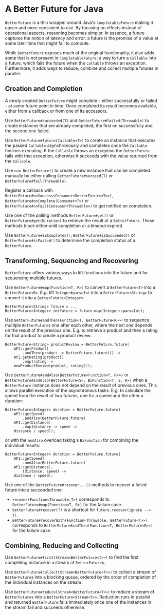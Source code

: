 # A Better Future for Java
`BetterFuture` is a thin wrapper around Java's `CompletableFuture` making it easier and more  consistent to use. By focusing on effects instead of operational aspects, reasoning becomes simpler. In essence, a future captures the notion of latency and error: a future is the promise of a value at some later time that might fail to compute.

While `BetterFuture` exposes much of the original functionality, it also adds some that is not present in `CompletableFuture`: a way to turn a `Callable` into a future, which fails the future when the `Callable` throws an exception. Furthermore, it adds ways to reduce, combine and collect multiple futures in parallel.

## Creation and Completion
A newly created `BetterFuture` might complete - either successfully or failed - at some future point in time. Once completed its result becomes available, either from a callback or from one of its accessors.

Use `BetterFuture#succeeded(T)` and `BetterFuture#failed(Throwable)` to create instances that are already completed, the first on successfully and the second one failed.

Use `BetterFuture#future(Callable<T>)` to create an instance that executes the passed `Callable` asynchronously and completes once the `Callable` finishes executing. If the `Callable` throws an exception the `BetterFuture` fails with that exception, otherwise it succeeds with the value returned from the `Callable`.

Use `new BetterFuture()` to create a new instance that can be completed manually by either calling `BetterFuture#succeed(T)` or `BetterFuture#fail(Throwable)`.

Register a callback with `BetterFuture#onSuccess(Consumer<BetterFuture<T>>)`,
`BetterFuture#onComplete(Consumer<T>)` or `BetterFuture#onFail(Consumer<Throwable>)` to get notified on completion.

Use one of the polling methods `BetterFuture#get()` or `BetterFuture#get(Duration)` to retrieve the result of a `BetterFuture`. These methods block either until completion or a timeout expired.

Use `BetterFuture#isCompleted()`, `BetterFuture#isSucceeded()` or `BetterFuture#isFailed()` to determine the completion status of a `BetterFuture`.

## Transforming, Sequencing and Recovering
`BetterFuture` offers various ways to lift functions into the future and for sequencing multiple futures.

Use `BetterFuture#map(Function<T, R>)` to convert a `BetterFuture<T>` into a `BetterFuture<R>`. E.g. lift `Integer#parseInt` into a `BetterFuture<String>` to convert it into a `BetterFuture<Integer>`:

    BetterFuture<String> future = ...
    BetterFuture>Integer> intFuture = future.map(Integer::parseInt);

Use `BetterFuture#andThen(Function<T, BetterFuture<R>>)` to sequence multiple `BetterFuture`s one after each other, where the next one depends on the result of the previous one. E.g. to retrieve a product and then a rating for that product to create a product review:

    BetterFuture<String> productReview = BetterFuture.future(
        API::getProduct)
            .andThen(product -> BetterFuture.future(() ->
        API.getRating(product))
            .map(rating ->
        newProductReview(product, rating)));

Use `BetterFuture#andAlso(BetterFuture<Function<T, R>>)` or `BetterFuture#andAlso(BetterFuture<S>, BiFunction<T, S, R>)` when a `BetterFuture` instance does not depend on the result of previous ones. This allows parallel execution of the asynchronous tasks. E.g. to calculate the speed from the result of two futures, one for a speed and the other a duration:

    BetterFuture<Integer> duration = BetterFuture.future(
        API::getSpeed)
            .andAlso(BetterFuture.future(
        API::getDistance)
            .map(distance -> speed ->
        distance / speed));

or with the `andAlso` overload taking a `BiFunction` for combining the individual results:

    BetterFuture<Integer> duration = BetterFuture.future(
        API::getSpeed)
            .andAlso(BetterFuture.future(
        API::getDistance),
            (distance, speed) ->
        distance / speed);

Use one of the `BetterFuture#recover...()` methods to recover a failed future into a succeeded one:
 - `recover(Function<Throwable,T>)` corresponds to `BetterFuture#map(Function<T, R>)` for the failure case.
 - `BetterFuture#recover(T)` is a shortcut for `future.recover(ignore --> t)`.
 - `BetterFuture#recoverWith(Function<Throwable, BetterFuture<T>>)` corresponds to `BetterFuture#andThen(Function<T, BetterFuture<R>>)` for the failure case.

## Combining, Reducing and Collecting
Use `BetterFuture#first(Stream<BetterFuture<T>>)` to find the first completing instance in a stream of `BetterFuture`s.

Use `BetterFuture#collect(Stream<BetterFuture<T>>)` to collect a stream of `BetterFuture`s into a blocking queue, ordered by the order of completion of the individual instances on the stream.

Use `BetterFuture#reduce(Stream<BetterFuture<T>>)` to reduce a stream of `BetterFuture`s into a `BetterFuture<Stream<T>>`. Reduction runs in parallel and returned `BetterFuture` fails immediately once one of the instances in the stream fail and succeeds otherwise.
